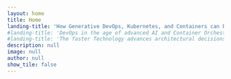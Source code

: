 ```yaml
---
layout: home
title: Home
landing-title: 'How Generative DevOps, Kubernetes, and Containers can Elevate Environments, from Local to Production.'
#landing-title: 'DevOps in the age of advanced AI and Container Orchestration'
#landing-title: 'The faster Technology advances architectural decisions eventually be proven wrong.'
description: null
image: null
author: null
show_tile: false
---
```

<!--
"Three Rings for the Elven-kings under the sky,
Seven for the Dwarf-lords in their halls of stone,
Nine for Mortal Men doomed to die,
One for the Dark Lord on his dark throne
In the Land of Mordor where the Shadows lie.
One Ring to rule them all, One Ring to find them,
One Ring to bring them all and in the darkness bind them
In the Land of Mordor where the Shadows lie."
-->
